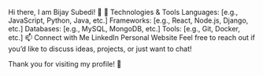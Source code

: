 Hi there, I am Bijay Subedi! 👋
🔧 Technologies & Tools
Languages: [e.g., JavaScript, Python, Java, etc.]
Frameworks: [e.g., React, Node.js, Django, etc.]
Databases: [e.g., MySQL, MongoDB, etc.]
Tools: [e.g., Git, Docker, etc.]
📫 Connect with Me
LinkedIn
Personal Website
Feel free to reach out if you’d like to discuss ideas, projects, or just want to chat!

Thank you for visiting my profile! 🚀
